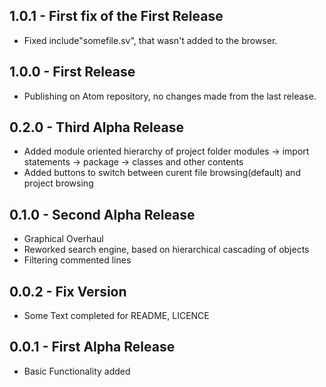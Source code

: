 ## 1.0.1 - First fix of the First Release
* Fixed include"somefile.sv", that wasn't added to the browser.

## 1.0.0 - First Release
* Publishing on Atom repository, no changes made from the last release.

## 0.2.0 - Third Alpha Release
* Added module oriented hierarchy of project folder modules -> import statements -> package -> classes and other contents
* Added buttons to switch between curent file browsing(default) and project browsing

## 0.1.0 - Second Alpha Release
* Graphical Overhaul
* Reworked search engine, based on hierarchical cascading of objects
* Filtering commented lines

## 0.0.2 - Fix Version
* Some Text completed for README, LICENCE

## 0.0.1 - First Alpha Release
* Basic Functionality added
